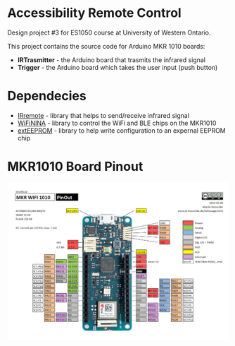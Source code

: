 # Accessibility Remote Control

Design project #3 for ES1050 course at University of Western Ontario.

This project contains the source code for Arduino MKR 1010 boards:
- **IRTrasmitter** - the Arduino board that trasmits the infrared signal
- **Trigger** - the Arduino board which takes the user input (push button)

# Dependecies

- [IRremote](https://github.com/z3t0/Arduino-IRremote) - library that helps to send/receive infrared signal 
- [WiFiNINA](https://www.arduino.cc/en/Reference/WiFiNINA) - library to control the WiFi and BLE chips on the MKR1010
- [extEEPROM](https://github.com/PaoloP74/extEEPROM) - library to help write configuration to an expernal EEPROM chip

# MKR1010 Board Pinout

![MKR1010 Board Pinout](./MKR_WiFi_1010_Pinout.jpg)
